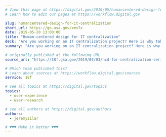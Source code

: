```yaml
---
# View this page at https://digital.gov/2019/05/humancentered-design-for-it-centralization
# Learn how to edit our pages at https://workflow.digital.gov

slug: humancentered-design-for-it-centralization
short_url: https://go.usa.gov/xmv7x
date: 2019-05-20 13:00:00
title: "Human-centered design for IT centralization"
deck: "Are you working on an IT centralization project? Here is why taking the time to prioritize users is important and will result in services that work better for the people you serve."
summary: "Are you working on an IT centralization project? Here is why taking the time to prioritize users is important and will result in services that work better for the people you serve."

# originally published at the following URL
source_url: "https://18f.gsa.gov/2019/04/03/hcd-for-centralization-series-1-why-prioritizing-users-is-important/"

# Which team published this?
# Learn about sources at https://workflow.digital.gov/sources
service: 18f

# see all topics at https://digital.gov/topics
topics: 
  - user-experience
  - user-research

# see all authors at https://digital.gov/authors
authors: 
  - jeremyzilar

# ♥♥♥ Make it better ♥♥♥
---
```

